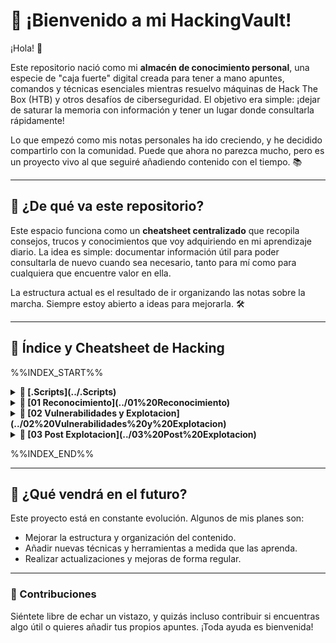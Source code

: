# 🧠 ¡Bienvenido a mi HackingVault!

¡Hola! 👋

Este repositorio nació como mi **almacén de conocimiento personal**, una especie de "caja fuerte" digital creada para tener a mano apuntes, comandos y técnicas esenciales mientras resuelvo máquinas de Hack The Box (HTB) y otros desafíos de ciberseguridad. El objetivo era simple: ¡dejar de saturar la memoria con información y tener un lugar donde consultarla rápidamente!

Lo que empezó como mis notas personales ha ido creciendo, y he decidido compartirlo con la comunidad. Puede que ahora no parezca mucho, pero es un proyecto vivo al que seguiré añadiendo contenido con el tiempo. 📚

---

## 🚀 ¿De qué va este repositorio?

Este espacio funciona como un **cheatsheet centralizado** que recopila consejos, trucos y conocimientos que voy adquiriendo en mi aprendizaje diario. La idea es simple: documentar información útil para poder consultarla de nuevo cuando sea necesario, tanto para mí como para cualquiera que encuentre valor en ella.

La estructura actual es el resultado de ir organizando las notas sobre la marcha. Siempre estoy abierto a ideas para mejorarla. 🛠️

---

## 🎯 Índice y Cheatsheet de Hacking

%%INDEX_START%%

<details>
<summary><strong>📂 [.Scripts](../.Scripts)</strong></summary>

</details>
<details>
<summary><strong>📂 [01 Reconocimiento](../01%20Reconocimiento)</strong></summary>

<details>
<summary><strong>  📂 [Escaneo Puertos](../01%20Reconocimiento/Escaneo%20Puertos)</strong></summary>

<details>
<summary><strong>    📂 [dirs](../01%20Reconocimiento/Escaneo%20Puertos/dirs)</strong></summary>

        * 📄 [Advanced Bash Port Scanner](../01%20Reconocimiento/Escaneo%20Puertos/dirs/Advanced%20Bash%20Port%20Scanner.md)
        * 📄 [Nmap](../01%20Reconocimiento/Escaneo%20Puertos/dirs/Nmap.md)
</details>
</details>
<details>
<summary><strong>  📂 [OSINT](../01%20Reconocimiento/OSINT)</strong></summary>

<details>
<summary><strong>    📂 [dirs](../01%20Reconocimiento/OSINT/dirs)</strong></summary>

</details>
</details>
<details>
<summary><strong>  📂 [Servicios](../01%20Reconocimiento/Servicios)</strong></summary>

<details>
<summary><strong>    📂 [dirs](../01%20Reconocimiento/Servicios/dirs)</strong></summary>

<details>
<summary><strong>      📂 [DNS](../01%20Reconocimiento/Servicios/dirs/DNS)</strong></summary>

<details>
<summary><strong>        📂 [dirs](../01%20Reconocimiento/Servicios/dirs/DNS/dirs)</strong></summary>

            * 📄 [Brute-Forcing DNS](../01%20Reconocimiento/Servicios/dirs/DNS/dirs/Brute-Forcing%20DNS.md)
            * 📄 [Enumeracion con Dig y NSLookUp](../01%20Reconocimiento/Servicios/dirs/DNS/dirs/Enumeracion%20con%20Dig%20y%20NSLookUp.md)
            * 📄 [Reverse DNS Lookup](../01%20Reconocimiento/Servicios/dirs/DNS/dirs/Reverse%20DNS%20Lookup.md)
</details>
</details>
<details>
<summary><strong>      📂 [HTTP](../01%20Reconocimiento/Servicios/dirs/HTTP)</strong></summary>

<details>
<summary><strong>        📂 [dirs](../01%20Reconocimiento/Servicios/dirs/HTTP/dirs)</strong></summary>

<details>
<summary><strong>          📂 [Proxy](../01%20Reconocimiento/Servicios/dirs/HTTP/dirs/Proxy)</strong></summary>

<details>
<summary><strong>            📂 [dirs](../01%20Reconocimiento/Servicios/dirs/HTTP/dirs/Proxy/dirs)</strong></summary>

                * 📄 [Squid Proxy (Port 3128)](../01%20Reconocimiento/Servicios/dirs/HTTP/dirs/Proxy/dirs/Squid%20Proxy%20(Port%203128).md)
                * 📄 [WPAD File](../01%20Reconocimiento/Servicios/dirs/HTTP/dirs/Proxy/dirs/WPAD%20File.md)
</details>
</details>
</details>
</details>
<details>
<summary><strong>      📂 [RPC](../01%20Reconocimiento/Servicios/dirs/RPC)</strong></summary>

<details>
<summary><strong>        📂 [dirs](../01%20Reconocimiento/Servicios/dirs/RPC/dirs)</strong></summary>

            * 📄 [RPCClient](../01%20Reconocimiento/Servicios/dirs/RPC/dirs/RPCClient.md)
</details>
</details>
<details>
<summary><strong>      📂 [SMB](../01%20Reconocimiento/Servicios/dirs/SMB)</strong></summary>

<details>
<summary><strong>        📂 [dirs](../01%20Reconocimiento/Servicios/dirs/SMB/dirs)</strong></summary>

            * 📄 [Monturas SMB para Reconocimiento](../01%20Reconocimiento/Servicios/dirs/SMB/dirs/Monturas%20SMB%20para%20Reconocimiento.md)
            * 📄 [NXC Tool](../01%20Reconocimiento/Servicios/dirs/SMB/dirs/NXC%20Tool.md)
            * 📄 [SMBClient](../01%20Reconocimiento/Servicios/dirs/SMB/dirs/SMBClient.md)
            * 📄 [SMBMap](../01%20Reconocimiento/Servicios/dirs/SMB/dirs/SMBMap.md)
</details>
</details>
</details>
</details>
</details>
<details>
<summary><strong>📂 [02 Vulnerabilidades y Explotacion](../02%20Vulnerabilidades%20y%20Explotacion)</strong></summary>

<details>
<summary><strong>  📂 [Active_Directory](../02%20Vulnerabilidades%20y%20Explotacion/Active_Directory)</strong></summary>

<details>
<summary><strong>    📂 [dirs](../02%20Vulnerabilidades%20y%20Explotacion/Active_Directory/dirs)</strong></summary>

<details>
<summary><strong>      📂 [Attacks](../02%20Vulnerabilidades%20y%20Explotacion/Active_Directory/dirs/Attacks)</strong></summary>

<details>
<summary><strong>        📂 [dirs](../02%20Vulnerabilidades%20y%20Explotacion/Active_Directory/dirs/Attacks/dirs)</strong></summary>

            * 📄 [Acceso y Extracción de Contraseñas desde SYSVOL](../02%20Vulnerabilidades%20y%20Explotacion/Active_Directory/dirs/Attacks/dirs/Acceso%20y%20Extracción%20de%20Contraseñas%20desde%20SYSVOL.md)
            * 📄 [DC Sync Attack](../02%20Vulnerabilidades%20y%20Explotacion/Active_Directory/dirs/Attacks/dirs/DC%20Sync%20Attack.md)
            * 📄 [Explotación de Servicios de Certificados (AD CS) para Obtener Acceso por WinRM](../02%20Vulnerabilidades%20y%20Explotacion/Active_Directory/dirs/Attacks/dirs/Explotación%20de%20Servicios%20de%20Certificados%20(AD%20CS)%20para%20Obtener%20Acceso%20por%20WinRM.md)
            * 📄 [Kerberoasting](../02%20Vulnerabilidades%20y%20Explotacion/Active_Directory/dirs/Attacks/dirs/Kerberoasting.md)
            * 📄 [PassTheHass](../02%20Vulnerabilidades%20y%20Explotacion/Active_Directory/dirs/Attacks/dirs/PassTheHass.md)
            * 📄 [SCF Malicious File Attack](../02%20Vulnerabilidades%20y%20Explotacion/Active_Directory/dirs/Attacks/dirs/SCF%20Malicious%20File%20Attack.md)
</details>
</details>
<details>
<summary><strong>      📂 [Tools](../02%20Vulnerabilidades%20y%20Explotacion/Active_Directory/dirs/Tools)</strong></summary>

<details>
<summary><strong>        📂 [dirs](../02%20Vulnerabilidades%20y%20Explotacion/Active_Directory/dirs/Tools/dirs)</strong></summary>

            * 📄 [Bloodhound-Python (Ingestor)](../02%20Vulnerabilidades%20y%20Explotacion/Active_Directory/dirs/Tools/dirs/Bloodhound-Python%20(Ingestor).md)
            * 📄 [Impacket.psExec (Post Credential Compromise)](../02%20Vulnerabilidades%20y%20Explotacion/Active_Directory/dirs/Tools/dirs/Impacket.psExec%20(Post%20Credential%20Compromise).md)
</details>
</details>
</details>
</details>
<details>
<summary><strong>  📂 [Crypto](../02%20Vulnerabilidades%20y%20Explotacion/Crypto)</strong></summary>

<details>
<summary><strong>    📂 [dirs](../02%20Vulnerabilidades%20y%20Explotacion/Crypto/dirs)</strong></summary>

        * 📄 [OpenSSL Cracking](../02%20Vulnerabilidades%20y%20Explotacion/Crypto/dirs/OpenSSL%20Cracking.md)
</details>
</details>
<details>
<summary><strong>  📂 [SMTP](../02%20Vulnerabilidades%20y%20Explotacion/SMTP)</strong></summary>

<details>
<summary><strong>    📂 [dirs](../02%20Vulnerabilidades%20y%20Explotacion/SMTP/dirs)</strong></summary>

        * 📄 [OpenSMTPD RCE (CVE-2020-7247)](../02%20Vulnerabilidades%20y%20Explotacion/SMTP/dirs/OpenSMTPD%20RCE%20(CVE-2020-7247).md)
</details>
</details>
<details>
<summary><strong>  📂 [Tecnicas Generales](../02%20Vulnerabilidades%20y%20Explotacion/Tecnicas%20Generales)</strong></summary>

<details>
<summary><strong>    📂 [dirs](../02%20Vulnerabilidades%20y%20Explotacion/Tecnicas%20Generales/dirs)</strong></summary>

<details>
<summary><strong>      📂 [Transferencia_Archivos](../02%20Vulnerabilidades%20y%20Explotacion/Tecnicas%20Generales/dirs/Transferencia_Archivos)</strong></summary>

<details>
<summary><strong>        📂 [dirs](../02%20Vulnerabilidades%20y%20Explotacion/Tecnicas%20Generales/dirs/Transferencia_Archivos/dirs)</strong></summary>

            * 📄 [Linux a Windows](../02%20Vulnerabilidades%20y%20Explotacion/Tecnicas%20Generales/dirs/Transferencia_Archivos/dirs/Linux%20a%20Windows.md)
</details>
</details>
</details>
</details>
<details>
<summary><strong>  📂 [Web](../02%20Vulnerabilidades%20y%20Explotacion/Web)</strong></summary>

<details>
<summary><strong>    📂 [dirs](../02%20Vulnerabilidades%20y%20Explotacion/Web/dirs)</strong></summary>

<details>
<summary><strong>      📂 [CMS](../02%20Vulnerabilidades%20y%20Explotacion/Web/dirs/CMS)</strong></summary>

<details>
<summary><strong>        📂 [dirs](../02%20Vulnerabilidades%20y%20Explotacion/Web/dirs/CMS/dirs)</strong></summary>

<details>
<summary><strong>          📂 [Drupal](../02%20Vulnerabilidades%20y%20Explotacion/Web/dirs/CMS/dirs/Drupal)</strong></summary>

<details>
<summary><strong>            📂 [dirs](../02%20Vulnerabilidades%20y%20Explotacion/Web/dirs/CMS/dirs/Drupal/dirs)</strong></summary>

<details>
<summary><strong>              📂 [Attacks](../02%20Vulnerabilidades%20y%20Explotacion/Web/dirs/CMS/dirs/Drupal/dirs/Attacks)</strong></summary>

<details>
<summary><strong>                📂 [dirs](../02%20Vulnerabilidades%20y%20Explotacion/Web/dirs/CMS/dirs/Drupal/dirs/Attacks/dirs)</strong></summary>

                    * 📄 [RCE PHP Filter](../02%20Vulnerabilidades%20y%20Explotacion/Web/dirs/CMS/dirs/Drupal/dirs/Attacks/dirs/RCE%20PHP%20Filter.md)
</details>
</details>
<details>
<summary><strong>              📂 [Extracción Credenciales](../02%20Vulnerabilidades%20y%20Explotacion/Web/dirs/CMS/dirs/Drupal/dirs/Extracción%20Credenciales)</strong></summary>

<details>
<summary><strong>                📂 [dirs](../02%20Vulnerabilidades%20y%20Explotacion/Web/dirs/CMS/dirs/Drupal/dirs/Extracción%20Credenciales/dirs)</strong></summary>

                    * 📄 [DB Credentials Extraction](../02%20Vulnerabilidades%20y%20Explotacion/Web/dirs/CMS/dirs/Drupal/dirs/Extracción%20Credenciales/dirs/DB%20Credentials%20Extraction.md)
</details>
</details>
</details>
</details>
<details>
<summary><strong>          📂 [WordPress](../02%20Vulnerabilidades%20y%20Explotacion/Web/dirs/CMS/dirs/WordPress)</strong></summary>

<details>
<summary><strong>            📂 [dirs](../02%20Vulnerabilidades%20y%20Explotacion/Web/dirs/CMS/dirs/WordPress/dirs)</strong></summary>

<details>
<summary><strong>              📂 [Reconocimiento](../02%20Vulnerabilidades%20y%20Explotacion/Web/dirs/CMS/dirs/WordPress/dirs/Reconocimiento)</strong></summary>

<details>
<summary><strong>                📂 [dirs](../02%20Vulnerabilidades%20y%20Explotacion/Web/dirs/CMS/dirs/WordPress/dirs/Reconocimiento/dirs)</strong></summary>

                    * 📄 [Fuzzing Plugins (WFUZZ)](../02%20Vulnerabilidades%20y%20Explotacion/Web/dirs/CMS/dirs/WordPress/dirs/Reconocimiento/dirs/Fuzzing%20Plugins%20(WFUZZ).md)
</details>
</details>
</details>
</details>
</details>
</details>
<details>
<summary><strong>      📂 [File Upload](../02%20Vulnerabilidades%20y%20Explotacion/Web/dirs/File%20Upload)</strong></summary>

<details>
<summary><strong>        📂 [dirs](../02%20Vulnerabilidades%20y%20Explotacion/Web/dirs/File%20Upload/dirs)</strong></summary>

            * 📄 [WebShells](../02%20Vulnerabilidades%20y%20Explotacion/Web/dirs/File%20Upload/dirs/WebShells.md)
</details>
</details>
<details>
<summary><strong>      📂 [Fuzzing](../02%20Vulnerabilidades%20y%20Explotacion/Web/dirs/Fuzzing)</strong></summary>

<details>
<summary><strong>        📂 [dirs](../02%20Vulnerabilidades%20y%20Explotacion/Web/dirs/Fuzzing/dirs)</strong></summary>

<details>
<summary><strong>          📂 [Directories](../02%20Vulnerabilidades%20y%20Explotacion/Web/dirs/Fuzzing/dirs/Directories)</strong></summary>

<details>
<summary><strong>            📂 [dirs](../02%20Vulnerabilidades%20y%20Explotacion/Web/dirs/Fuzzing/dirs/Directories/dirs)</strong></summary>

                * 📄 [GoBuster](../02%20Vulnerabilidades%20y%20Explotacion/Web/dirs/Fuzzing/dirs/Directories/dirs/GoBuster.md)
</details>
</details>
</details>
</details>
<details>
<summary><strong>      📂 [H2 Database](../02%20Vulnerabilidades%20y%20Explotacion/Web/dirs/H2%20Database)</strong></summary>

<details>
<summary><strong>        📂 [dirs](../02%20Vulnerabilidades%20y%20Explotacion/Web/dirs/H2%20Database/dirs)</strong></summary>

            * 📄 [Command Execution via JDBC URL Manipulation](../02%20Vulnerabilidades%20y%20Explotacion/Web/dirs/H2%20Database/dirs/Command%20Execution%20via%20JDBC%20URL%20Manipulation.md)
</details>
</details>
<details>
<summary><strong>      📂 [Jenkins](../02%20Vulnerabilidades%20y%20Explotacion/Web/dirs/Jenkins)</strong></summary>

<details>
<summary><strong>        📂 [dirs](../02%20Vulnerabilidades%20y%20Explotacion/Web/dirs/Jenkins/dirs)</strong></summary>

            * 📄 [Jenkins Secret Decryption via Script Console](../02%20Vulnerabilidades%20y%20Explotacion/Web/dirs/Jenkins/dirs/Jenkins%20Secret%20Decryption%20via%20Script%20Console.md)
            * 📄 [LFI Vulnerability (CVE-2024-23897)](../02%20Vulnerabilidades%20y%20Explotacion/Web/dirs/Jenkins/dirs/LFI%20Vulnerability%20(CVE-2024-23897).md)
</details>
</details>
<details>
<summary><strong>      📂 [Log4j](../02%20Vulnerabilidades%20y%20Explotacion/Web/dirs/Log4j)</strong></summary>

<details>
<summary><strong>        📂 [dirs](../02%20Vulnerabilidades%20y%20Explotacion/Web/dirs/Log4j/dirs)</strong></summary>

            * 📄 [Log4Shell JNDI Injection](../02%20Vulnerabilidades%20y%20Explotacion/Web/dirs/Log4j/dirs/Log4Shell%20JNDI%20Injection.md)
</details>
</details>
<details>
<summary><strong>      📂 [SQLi](../02%20Vulnerabilidades%20y%20Explotacion/Web/dirs/SQLi)</strong></summary>

<details>
<summary><strong>        📂 [dirs](../02%20Vulnerabilidades%20y%20Explotacion/Web/dirs/SQLi/dirs)</strong></summary>

<details>
<summary><strong>          📂 [MSSQL](../02%20Vulnerabilidades%20y%20Explotacion/Web/dirs/SQLi/dirs/MSSQL)</strong></summary>

<details>
<summary><strong>            📂 [dirs](../02%20Vulnerabilidades%20y%20Explotacion/Web/dirs/SQLi/dirs/MSSQL/dirs)</strong></summary>

                * 📄 [XP DIRTREE NET-NTLM HASH](../02%20Vulnerabilidades%20y%20Explotacion/Web/dirs/SQLi/dirs/MSSQL/dirs/XP%20DIRTREE%20NET-NTLM%20HASH.md)
</details>
</details>
<details>
<summary><strong>          📂 [MySQL - PostgreSQL](../02%20Vulnerabilidades%20y%20Explotacion/Web/dirs/SQLi/dirs/MySQL%20-%20PostgreSQL)</strong></summary>

<details>
<summary><strong>            📂 [dirs](../02%20Vulnerabilidades%20y%20Explotacion/Web/dirs/SQLi/dirs/MySQL%20-%20PostgreSQL/dirs)</strong></summary>

                * 📄 [Blind SQL Injection: Extracción de credenciales mediante respuesta condicional](../02%20Vulnerabilidades%20y%20Explotacion/Web/dirs/SQLi/dirs/MySQL%20-%20PostgreSQL/dirs/Blind%20SQL%20Injection:%20Extracción%20de%20credenciales%20mediante%20respuesta%20condicional.md)
                * 📄 [Blind SQL Time-Based en PostgreSQL](../02%20Vulnerabilidades%20y%20Explotacion/Web/dirs/SQLi/dirs/MySQL%20-%20PostgreSQL/dirs/Blind%20SQL%20Time-Based%20en%20PostgreSQL.md)
                * 📄 [Identificación de MySQL mediante SQL Injection](../02%20Vulnerabilidades%20y%20Explotacion/Web/dirs/SQLi/dirs/MySQL%20-%20PostgreSQL/dirs/Identificación%20de%20MySQL%20mediante%20SQL%20Injection.md)
                * 📄 [RCE con INTO OUTFILE](../02%20Vulnerabilidades%20y%20Explotacion/Web/dirs/SQLi/dirs/MySQL%20-%20PostgreSQL/dirs/RCE%20con%20INTO%20OUTFILE.md)
                * 📄 [UNION SQL Injection Attack: Listar el contenido de la base de datos en bases de datos no Oracle](../02%20Vulnerabilidades%20y%20Explotacion/Web/dirs/SQLi/dirs/MySQL%20-%20PostgreSQL/dirs/UNION%20SQL%20Injection%20Attack:%20Listar%20el%20contenido%20de%20la%20base%20de%20datos%20en%20bases%20de%20datos%20no%20Oracle.md)
                * 📄 [Visible Error-Based SQL Injection](../02%20Vulnerabilidades%20y%20Explotacion/Web/dirs/SQLi/dirs/MySQL%20-%20PostgreSQL/dirs/Visible%20Error-Based%20SQL%20Injection.md)
</details>
</details>
<details>
<summary><strong>          📂 [OracleDB](../02%20Vulnerabilidades%20y%20Explotacion/Web/dirs/SQLi/dirs/OracleDB)</strong></summary>

<details>
<summary><strong>            📂 [dirs](../02%20Vulnerabilidades%20y%20Explotacion/Web/dirs/SQLi/dirs/OracleDB/dirs)</strong></summary>

                * 📄 [Blind SQL Injection con Código de Estado (Errores Condicionales) en OracleDB](../02%20Vulnerabilidades%20y%20Explotacion/Web/dirs/SQLi/dirs/OracleDB/dirs/Blind%20SQL%20Injection%20con%20Código%20de%20Estado%20(Errores%20Condicionales)%20en%20OracleDB.md)
                * 📄 [Identificación de Oracle mediante SQL Injection](../02%20Vulnerabilidades%20y%20Explotacion/Web/dirs/SQLi/dirs/OracleDB/dirs/Identificación%20de%20Oracle%20mediante%20SQL%20Injection.md)
                * 📄 [UNION SQL Injection Attack: Listar el contenido de la base de datos en bases de datos Oracle](../02%20Vulnerabilidades%20y%20Explotacion/Web/dirs/SQLi/dirs/OracleDB/dirs/UNION%20SQL%20Injection%20Attack:%20Listar%20el%20contenido%20de%20la%20base%20de%20datos%20en%20bases%20de%20datos%20Oracle.md)
</details>
</details>
<details>
<summary><strong>          📂 [Out-Of-Band](../02%20Vulnerabilidades%20y%20Explotacion/Web/dirs/SQLi/dirs/Out-Of-Band)</strong></summary>

<details>
<summary><strong>            📂 [dirs](../02%20Vulnerabilidades%20y%20Explotacion/Web/dirs/SQLi/dirs/Out-Of-Band/dirs)</strong></summary>

                * 📄 [OOB Exfiltration](../02%20Vulnerabilidades%20y%20Explotacion/Web/dirs/SQLi/dirs/Out-Of-Band/dirs/OOB%20Exfiltration.md)
                * 📄 [OOB Interaction](../02%20Vulnerabilidades%20y%20Explotacion/Web/dirs/SQLi/dirs/Out-Of-Band/dirs/OOB%20Interaction.md)
</details>
</details>
<details>
<summary><strong>          📂 [WAF ByPassing](../02%20Vulnerabilidades%20y%20Explotacion/Web/dirs/SQLi/dirs/WAF%20ByPassing)</strong></summary>

<details>
<summary><strong>            📂 [dirs](../02%20Vulnerabilidades%20y%20Explotacion/Web/dirs/SQLi/dirs/WAF%20ByPassing/dirs)</strong></summary>

                * 📄 [XML Encoding SQLi](../02%20Vulnerabilidades%20y%20Explotacion/Web/dirs/SQLi/dirs/WAF%20ByPassing/dirs/XML%20Encoding%20SQLi.md)
</details>
</details>
</details>
</details>
<details>
<summary><strong>      📂 [Type_Juggling](../02%20Vulnerabilidades%20y%20Explotacion/Web/dirs/Type_Juggling)</strong></summary>

<details>
<summary><strong>        📂 [dirs](../02%20Vulnerabilidades%20y%20Explotacion/Web/dirs/Type_Juggling/dirs)</strong></summary>

            * 📄 [Type Juggling con strcmp en PHP](../02%20Vulnerabilidades%20y%20Explotacion/Web/dirs/Type_Juggling/dirs/Type%20Juggling%20con%20strcmp%20en%20PHP.md)
</details>
</details>
<details>
<summary><strong>      📂 [XSS](../02%20Vulnerabilidades%20y%20Explotacion/Web/dirs/XSS)</strong></summary>

<details>
<summary><strong>        📂 [dirs](../02%20Vulnerabilidades%20y%20Explotacion/Web/dirs/XSS/dirs)</strong></summary>

<details>
<summary><strong>          📂 [Almacenado](../02%20Vulnerabilidades%20y%20Explotacion/Web/dirs/XSS/dirs/Almacenado)</strong></summary>

<details>
<summary><strong>            📂 [dirs](../02%20Vulnerabilidades%20y%20Explotacion/Web/dirs/XSS/dirs/Almacenado/dirs)</strong></summary>

                * 📄 [Stored XSS en Contexto HTML sin Codificación](../02%20Vulnerabilidades%20y%20Explotacion/Web/dirs/XSS/dirs/Almacenado/dirs/Stored%20XSS%20en%20Contexto%20HTML%20sin%20Codificación.md)
                * 📄 [Stored XSS en atributo href de anchor con comillas dobles HTML-encoded](../02%20Vulnerabilidades%20y%20Explotacion/Web/dirs/XSS/dirs/Almacenado/dirs/Stored%20XSS%20en%20atributo%20href%20de%20anchor%20con%20comillas%20dobles%20HTML-encoded.md)
</details>
</details>
<details>
<summary><strong>          📂 [DOM](../02%20Vulnerabilidades%20y%20Explotacion/Web/dirs/XSS/dirs/DOM)</strong></summary>

<details>
<summary><strong>            📂 [dirs](../02%20Vulnerabilidades%20y%20Explotacion/Web/dirs/XSS/dirs/DOM/dirs)</strong></summary>

                * 📄 [Ataque XSS DOM en innerHTML sink usando location.search](../02%20Vulnerabilidades%20y%20Explotacion/Web/dirs/XSS/dirs/DOM/dirs/Ataque%20XSS%20DOM%20en%20innerHTML%20sink%20usando%20location.search.md)
                * 📄 [DOM XSS en AngularJS](../02%20Vulnerabilidades%20y%20Explotacion/Web/dirs/XSS/dirs/DOM/dirs/DOM%20XSS%20en%20AngularJS.md)
                * 📄 [DOM XSS en document.write usando location.search dentro de un select](../02%20Vulnerabilidades%20y%20Explotacion/Web/dirs/XSS/dirs/DOM/dirs/DOM%20XSS%20en%20document.write%20usando%20location.search%20dentro%20de%20un%20select.md)
                * 📄 [DOM XSS en document.write usando location.search](../02%20Vulnerabilidades%20y%20Explotacion/Web/dirs/XSS/dirs/DOM/dirs/DOM%20XSS%20en%20document.write%20usando%20location.search.md)
                * 📄 [DOM XSS en jQuery - Vulnerabilidad en el atributo href usando location.search](../02%20Vulnerabilidades%20y%20Explotacion/Web/dirs/XSS/dirs/DOM/dirs/DOM%20XSS%20en%20jQuery%20-%20Vulnerabilidad%20en%20el%20atributo%20href%20usando%20location.search.md)
                * 📄 [DOM XSS en jQuery - Vulnerabilidad en selector usando hashchange](../02%20Vulnerabilidades%20y%20Explotacion/Web/dirs/XSS/dirs/DOM/dirs/DOM%20XSS%20en%20jQuery%20-%20Vulnerabilidad%20en%20selector%20usando%20hashchange.md)
</details>
</details>
<details>
<summary><strong>          📂 [Reflejado](../02%20Vulnerabilidades%20y%20Explotacion/Web/dirs/XSS/dirs/Reflejado)</strong></summary>

<details>
<summary><strong>            📂 [dirs](../02%20Vulnerabilidades%20y%20Explotacion/Web/dirs/XSS/dirs/Reflejado/dirs)</strong></summary>

                * 📄 [Ataque Reflected XSS en Atributo con Ángulos HTML-Encoded](../02%20Vulnerabilidades%20y%20Explotacion/Web/dirs/XSS/dirs/Reflejado/dirs/Ataque%20Reflected%20XSS%20en%20Atributo%20con%20Ángulos%20HTML-Encoded.md)
                * 📄 [Reflect XSS en una Cadena JavaScript con Ángulos HTML-Encoded](../02%20Vulnerabilidades%20y%20Explotacion/Web/dirs/XSS/dirs/Reflejado/dirs/Reflect%20XSS%20en%20una%20Cadena%20JavaScript%20con%20Ángulos%20HTML-Encoded.md)
                * 📄 [XSS Reflejado en Contexto HTML sin Codificación](../02%20Vulnerabilidades%20y%20Explotacion/Web/dirs/XSS/dirs/Reflejado/dirs/XSS%20Reflejado%20en%20Contexto%20HTML%20sin%20Codificación.md)
</details>
</details>
</details>
</details>
<details>
<summary><strong>      📂 [XXE](../02%20Vulnerabilidades%20y%20Explotacion/Web/dirs/XXE)</strong></summary>

<details>
<summary><strong>        📂 [dirs](../02%20Vulnerabilidades%20y%20Explotacion/Web/dirs/XXE/dirs)</strong></summary>

            * 📄 [Exfiltracion Archivos Locales](../02%20Vulnerabilidades%20y%20Explotacion/Web/dirs/XXE/dirs/Exfiltracion%20Archivos%20Locales.md)
</details>
</details>
</details>
</details>
</details>
<details>
<summary><strong>📂 [03 Post Explotacion](../03%20Post%20Explotacion)</strong></summary>

<details>
<summary><strong>  📂 [Enumeracion](../03%20Post%20Explotacion/Enumeracion)</strong></summary>

<details>
<summary><strong>    📂 [dirs](../03%20Post%20Explotacion/Enumeracion/dirs)</strong></summary>

<details>
<summary><strong>      📂 [Enumeracion BBDD](../03%20Post%20Explotacion/Enumeracion/dirs/Enumeracion%20BBDD)</strong></summary>

<details>
<summary><strong>        📂 [dirs](../03%20Post%20Explotacion/Enumeracion/dirs/Enumeracion%20BBDD/dirs)</strong></summary>

            * 📄 [Enumeracion MongoDB](../03%20Post%20Explotacion/Enumeracion/dirs/Enumeracion%20BBDD/dirs/Enumeracion%20MongoDB.md)
</details>
</details>
<details>
<summary><strong>      📂 [Enumeracion Linux](../03%20Post%20Explotacion/Enumeracion/dirs/Enumeracion%20Linux)</strong></summary>

<details>
<summary><strong>        📂 [dirs](../03%20Post%20Explotacion/Enumeracion/dirs/Enumeracion%20Linux/dirs)</strong></summary>

<details>
<summary><strong>          📂 [Credenciales](../03%20Post%20Explotacion/Enumeracion/dirs/Enumeracion%20Linux/dirs/Credenciales)</strong></summary>

<details>
<summary><strong>            📂 [dirs](../03%20Post%20Explotacion/Enumeracion/dirs/Enumeracion%20Linux/dirs/Credenciales/dirs)</strong></summary>

                * 📄 [MSMTP Config File](../03%20Post%20Explotacion/Enumeracion/dirs/Enumeracion%20Linux/dirs/Credenciales/dirs/MSMTP%20Config%20File.md)
</details>
</details>
            * 📄 [Enumeracion Procesos](../03%20Post%20Explotacion/Enumeracion/dirs/Enumeracion%20Linux/dirs/Enumeracion%20Procesos.md)
            * 📄 [Enumeracion Tareas Programadas](../03%20Post%20Explotacion/Enumeracion/dirs/Enumeracion%20Linux/dirs/Enumeracion%20Tareas%20Programadas.md)
</details>
</details>
</details>
</details>
<details>
<summary><strong>  📂 [Escalada de Privilegios](../03%20Post%20Explotacion/Escalada%20de%20Privilegios)</strong></summary>

<details>
<summary><strong>    📂 [dirs](../03%20Post%20Explotacion/Escalada%20de%20Privilegios/dirs)</strong></summary>

<details>
<summary><strong>      📂 [Linux](../03%20Post%20Explotacion/Escalada%20de%20Privilegios/dirs/Linux)</strong></summary>

<details>
<summary><strong>        📂 [dirs](../03%20Post%20Explotacion/Escalada%20de%20Privilegios/dirs/Linux/dirs)</strong></summary>

            * 📄 [KeyTab Kerberos File](../03%20Post%20Explotacion/Escalada%20de%20Privilegios/dirs/Linux/dirs/KeyTab%20Kerberos%20File.md)
            * 📄 [Pivoting Kerberos k5login](../03%20Post%20Explotacion/Escalada%20de%20Privilegios/dirs/Linux/dirs/Pivoting%20Kerberos%20k5login.md)
            * 📄 [Sudo Privesc Binarios](../03%20Post%20Explotacion/Escalada%20de%20Privilegios/dirs/Linux/dirs/Sudo%20Privesc%20Binarios.md)
</details>
</details>
</details>
</details>
<details>
<summary><strong>  📂 [Movimiento Lateral](../03%20Post%20Explotacion/Movimiento%20Lateral)</strong></summary>

<details>
<summary><strong>    📂 [dirs](../03%20Post%20Explotacion/Movimiento%20Lateral/dirs)</strong></summary>

        * 📄 [Autenticación Kerberos](../03%20Post%20Explotacion/Movimiento%20Lateral/dirs/Autenticación%20Kerberos.md)
</details>
</details>
</details>

%%INDEX_END%%

---

## 📅 ¿Qué vendrá en el futuro?

Este proyecto está en constante evolución. Algunos de mis planes son:
- Mejorar la estructura y organización del contenido.
- Añadir nuevas técnicas y herramientas a medida que las aprenda.
- Realizar actualizaciones y mejoras de forma regular.

---

### 🌟 Contribuciones

Siéntete libre de echar un vistazo, y quizás incluso contribuir si encuentras algo útil o quieres añadir tus propios apuntes. ¡Toda ayuda es bienvenida!